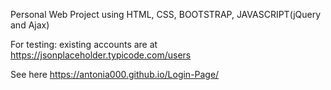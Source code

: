 Personal Web Project using HTML, CSS, BOOTSTRAP, JAVASCRIPT(jQuery and Ajax)

For testing: existing accounts are at https://jsonplaceholder.typicode.com/users

See here https://antonia000.github.io/Login-Page/

